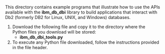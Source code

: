 This directory contains example programs that illustrate how to use the APIs available with the <b>ibm_db_dbi</b> library to build applications that interact with Db2 (formerly DB2 for Linux, UNIX, and Windows) databases.
<ol>
  <li> Download the following file and copy it to the directory where the Python files you download will be stored:
    <ul>
      <li><b>ibm_db_dbi_tools.py</b></li>
    </ul>
  <li>To execute any Python file downloaded, follow the instructions provided in the file header.</li>
</ol>

